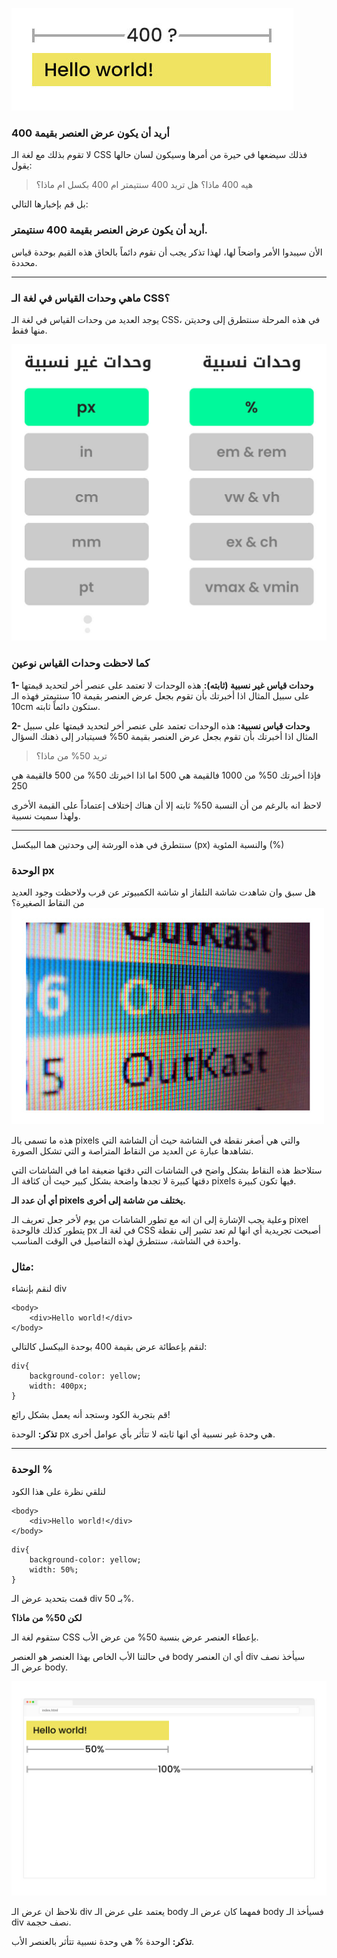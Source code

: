 ![](assets/2.jpg)

### أريد أن يكون عرض العنصر بقيمة 400

لا تقوم بذلك مع لغة الـ CSS فذلك سيضعها في حيرة من أمرها وسيكون لسان حالها يقول:

> هيه 400 ماذا؟ هل تريد 400 سنتيمتر ام 400 بكسل ام ماذا؟

بل قم بإخبارها التالي:

### أريد أن يكون عرض العنصر بقيمة 400 سنتيمتر.

الأن سيبدوا الأمر واضحاً لها، لهذا تذكر يجب أن نقوم دائماً بالحاق هذه القيم بوحدة قياس محددة.

---

### ماهي وحدات القياس في لغة الـ CSS؟

يوجد العديد من وحدات القياس في لغة الـ CSS، في هذه المرحلة سنتطرق إلى وحديتن منها فقط.

![](assets/3.jpg)

### كما لاحظت وحدات القياس نوعين

  **1- وحدات قياس غير نسبية (ثابته):** هذه الوحدات لا تعتمد على عنصر أخر لتحديد قيمتها على سبيل المثال اذا أخبرتك بأن تقوم بجعل عرض العنصر بقيمة 10 سنتيمتر فهذه الـ 10cm ستكون دائماً ثابته.

  **2- وحدات قياس نسبية:** هذه الوحدات تعتمد على عنصر أخر لتحديد قيمتها على سبيل المثال اذا أخبرتك بأن تقوم بجعل عرض العنصر بقيمة 50% فسيتبادر إلى ذهنك السؤال 

> تريد 50% من ماذا؟

فإذا أخبرتك 50% من 1000 فالقيمة هي 500 
اما اذا اخبرتك 50% من 500 فالقيمة هي 250 

لاحظ انه بالرغم من أن النسبة 50% ثابته إلا أن هناك إختلاف إعتماداً على القيمة الأخرى ولهذا سميت نسبية.

---

سنتطرق في هذه الورشة إلى وحدتين هما البيكسل (px) والنسبة المئوية (%)

### الوحدة px

هل سبق وان شاهدت شاشة التلفاز او شاشة الكمبيوتر عن قرب ولاحظت وجود العديد من النقاط الصغيرة؟
![](assets/4.jpg)

هذه ما تسمى بالـ pixels والتي هي أصغر نقطة في الشاشة حيث أن الشاشة التي تشاهدها عبارة عن العديد من النقاط المتراصة و التي تشكل الصورة.

ستلاحظ هذه النقاط بشكل واضح في الشاشات التي دقتها ضعيفة اما في الشاشات التي دقتها كبيرة لا تجدها واضحة بشكل كبير حيث أن كثافة الـ pixels فيها تكون كبيرة.

**أي أن عدد الـ  pixels يختلف من شاشة إلى أخرى.**

وعلية يجب الإشارة إلى ان انه مع تطور الشاشات من يوم لأخر جعل تعريف الـ pixel يتطور كذلك فالوحدة px في لغة الـ CSS أصبحت تجريدية أي انها لم تعد تشير إلى نقطة واحدة في الشاشة، سنتطرق لهذه التفاصيل في الوقت المناسب.

### مثال:

لنقم بإنشاء div 
```
<body>
    <div>Hello world!</div>
</body>
```

لنقم بإعطائة عرض بقيمة 400 بوحدة البيكسل كالتالي:

```
div{
    background-color: yellow;
    width: 400px;
}
```

قم بتجربة الكود وستجد أنه يعمل بشكل رائع!

**تذكر:** الوحدة px هي وحدة غير نسبية أي انها ثابته لا تتأثر بأي عوامل أخرى.

---

### الوحدة %

لنلقي نظرة على هذا الكود 
```
<body>
    <div>Hello world!</div>
</body>
```

```
div{
    background-color: yellow;
    width: 50%;
}
```

قمت بتحديد عرض الـ div بـ 50%.

 **لكن 50% من ماذا؟**

ستقوم لغة الـ  CSS بإعطاء العنصر عرض بنسبة 50% من عرض الأب.

في حالتنا الأب الخاص بهذا العنصر هو العنصر body أي ان العنصر div سيأخذ نصف عرض الـ body.

![](assets/5.jpg)

نلاحظ ان عرض الـ div يعتمد على عرض الـ body فمهما كان عرض الـ body فسيأخذ الـ div نصف حجمة.

**تذكر:** الوحدة % هي وحدة نسبية تتأثر بالعنصر الأب.
